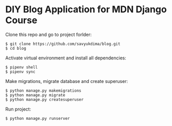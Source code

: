 # DIY Blog Application for MDN Django Course
Clone this repo and go to project forlder:
```
$ git clone https://github.com/savyukdima/blog.git
$ cd blog
```

Activate virtual environment and install all dependencies:
```
$ pipenv shell
$ pipenv sync
```
Make migrations, migrate database and create superuser:
```
$ python manage.py makemigrations
$ python manage.py migrate
$ python manage.py createsuperuser
```
Run project:
```
$ python manage.py runserver
```
